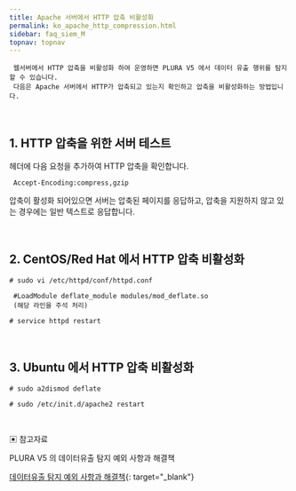 ```yaml
---
title: Apache 서버에서 HTTP 압축 비활성화
permalink: ko_apache_http_compression.html
sidebar: faq_siem_M
topnav: topnav
---
```


     웹서버에서 HTTP 압축을 비활성화 하여 운영하면 PLURA V5 에서 데이터 유출 행위를 탐지할 수 있습니다.
     다음은 Apache 서버에서 HTTP가 압축되고 있는지 확인하고 압축을 비활성화하는 방법입니다.

<br />

## 1. HTTP 압축을 위한 서버 테스트

 헤더에 다음 요청을 추가하여 HTTP 압축을 확인합니다.

     Accept-Encoding:compress,gzip

 압축이 활성화 되어있으면 서버는 압축된 페이지를 응답하고, 압축을 지원하지 않고 있는 경우에는 일반 텍스트로 응답합니다.

 <br />

## 2. CentOS/Red Hat 에서 HTTP 압축 비활성화

`# sudo vi /etc/httpd/conf/httpd.conf`

     #LoadModule deflate_module modules/mod_deflate.so
     (해당 라인을 주석 처리)

`# service httpd restart`

<br />

## 3. Ubuntu 에서 HTTP 압축 비활성화

`# sudo a2dismod deflate`

`# sudo /etc/init.d/apache2 restart`

<br />

▣ 참고자료

 PLURA V5 의 데이터유출 탐지 예외 사항과 해결책

[데이터유출 탐지 예외 사항과 해결책](https://qubitsec.github.io/data_exfiltration_solution.html){: target="_blank"}